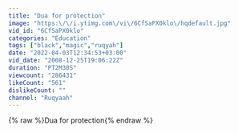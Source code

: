 ```yaml
---
title: "Dua for protection"
image: "https:\/\/i.ytimg.com\/vi\/6CfSaPX0klo\/hqdefault.jpg"
vid_id: "6CfSaPX0klo"
categories: "Education"
tags: ["black","magic","ruqyah"]
date: "2022-04-03T12:34:53+03:00"
vid_date: "2008-12-25T19:06:22Z"
duration: "PT2M30S"
viewcount: "286431"
likeCount: "561"
dislikeCount: ""
channel: "Ruqyaah"
---
```

{% raw %}Dua for protection{% endraw %}
